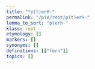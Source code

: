 ```yaml
---
title: "*p(t)erH-"
permalink: "/pie/root/p(t)erH-"
lemma_to_sort: "pterh-"
klass: root
etymology: []
markers: []
synonyms: []
definitions: [["fern"]]
topics: []
---
```

